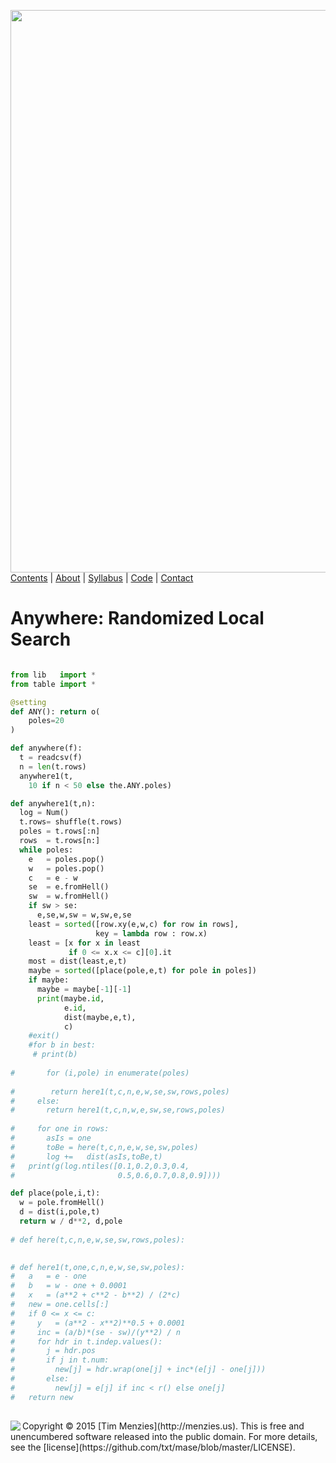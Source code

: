 [<img width=900 src="https://raw.githubusercontent.com/txt/mase/master/img/banner1.png">](https://github.com/txt/mase/blob/master/README.md)
[Contents](https://github.com/txt/mase/blob/master/TOC.md) | [About](https://github.com/txt/mase/blob/master/ABOUT.md) | [Syllabus](https://github.com/txt/mase/blob/master/SYLLABUS.md) | [Code](https://github.com/txt/mase/tree/master/src) | [Contact](http://menzies.us)</em>



# Anywhere: Randomized Local Search

````python

from lib   import *
from table import *

@setting
def ANY(): return o(
    poles=20
)

def anywhere(f):
  t = readcsv(f)
  n = len(t.rows)
  anywhere1(t,
    10 if n < 50 else the.ANY.poles)

def anywhere1(t,n):
  log = Num()
  t.rows= shuffle(t.rows)
  poles = t.rows[:n]
  rows  = t.rows[n:]
  while poles:
    e   = poles.pop()
    w   = poles.pop()
    c   = e - w
    se  = e.fromHell()
    sw  = w.fromHell()
    if sw > se:
      e,se,w,sw = w,sw,e,se
    least = sorted([row.xy(e,w,c) for row in rows],
                   key = lambda row : row.x)
    least = [x for x in least
             if 0 <= x.x <= c][0].it
    most = dist(least,e,t)
    maybe = sorted([place(pole,e,t) for pole in poles])
    if maybe:
      maybe = maybe[-1][-1]
      print(maybe.id,
            e.id,
            dist(maybe,e,t),
            c)
    #exit()
    #for b in best:
     # print(b)
   
#       for (i,pole) in enumerate(poles)
    
#        return here1(t,c,n,e,w,se,sw,rows,poles)
#     else:
#       return here1(t,c,n,w,e,sw,se,rows,poles)
    
#     for one in rows:
#       asIs = one
#       toBe = here(t,c,n,e,w,se,sw,poles)
#       log +=   dist(asIs,toBe,t)
#   print(g(log.ntiles([0.1,0.2,0.3,0.4,
#                       0.5,0.6,0.7,0.8,0.9])))

def place(pole,i,t):
  w = pole.fromHell()
  d = dist(i,pole,t)
  return w / d**2, d,pole
  
# def here(t,c,n,e,w,se,sw,rows,poles):
  

# def here1(t,one,c,n,e,w,se,sw,poles):
#   a   = e - one
#   b   = w - one + 0.0001
#   x   = (a**2 + c**2 - b**2) / (2*c)
#   new = one.cells[:]
#   if 0 <= x <= c:
#     y   = (a**2 - x**2)**0.5 + 0.0001
#     inc = (a/b)*(se - sw)/(y**2) / n 
#     for hdr in t.indep.values():
#       j = hdr.pos
#       if j in t.num:
#         new[j] = hdr.wrap(one[j] + inc*(e[j] - one[j]))
#       else:
#         new[j] = e[j] if inc < r() else one[j]
#   return new
    
````



<img align=left src="https://raw.githubusercontent.com/txt/mase/master/img/pd-icon.png">
Copyright © 2015 [Tim Menzies](http://menzies.us).
This is free and unencumbered software released into the public domain.
For more details, see the [license](https://github.com/txt/mase/blob/master/LICENSE).

